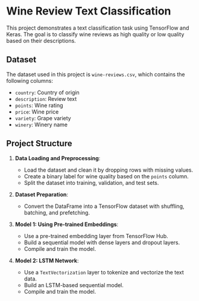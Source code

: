 # Wine Review Text Classification

This project demonstrates a text classification task using TensorFlow and Keras. The goal is to classify wine reviews as high quality or low quality based on their descriptions.

## Dataset

The dataset used in this project is `wine-reviews.csv`, which contains the following columns:
- `country`: Country of origin
- `description`: Review text
- `points`: Wine rating
- `price`: Wine price
- `variety`: Grape variety
- `winery`: Winery name

## Project Structure

1. **Data Loading and Preprocessing**:
   - Load the dataset and clean it by dropping rows with missing values.
   - Create a binary label for wine quality based on the `points` column.
   - Split the dataset into training, validation, and test sets.

2. **Dataset Preparation**:
   - Convert the DataFrame into a TensorFlow dataset with shuffling, batching, and prefetching.

3. **Model 1: Using Pre-trained Embeddings**:
   - Use a pre-trained embedding layer from TensorFlow Hub.
   - Build a sequential model with dense layers and dropout layers.
   - Compile and train the model.

4. **Model 2: LSTM Network**:
   - Use a `TextVectorization` layer to tokenize and vectorize the text data.
   - Build an LSTM-based sequential model.
   - Compile and train the model.

